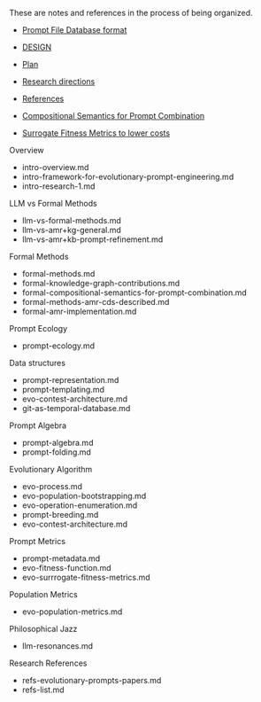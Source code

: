 These are notes and references in the process of being organized.

* [Prompt File Database format ](prompt-representation.md)
* [DESIGN](DESIGN.md)

* [Plan](plan.md)
* [Research directions](intro-research-1.md)
* [References](refs-list.org)


* [Compositional Semantics for Prompt Combination](formal-compositional-semantics-for-prompt-combination.md)

* [Surrogate Fitness Metrics to lower costs](evo-surrogate-fitness-metrics.md)


Overview
  * intro-overview.md
  * intro-framework-for-evolutionary-prompt-engineering.md
  * intro-research-1.md

LLM vs Formal Methods
  * llm-vs-formal-methods.md
  * llm-vs-amr+kg-general.md
  * llm-vs-amr+kb-prompt-refinement.md

Formal Methods
  * formal-methods.md
  * formal-knowledge-graph-contributions.md
  * formal-compositional-semantics-for-prompt-combination.md
  * formal-methods-amr-cds-described.md
  * formal-amr-implementation.md

Prompt Ecology
  * prompt-ecology.md

Data structures
  * prompt-representation.md
  * prompt-templating.md
  * evo-contest-architecture.md
  * git-as-temporal-database.md

Prompt Algebra
  * prompt-algebra.md
  * prompt-folding.md

Evolutionary Algorithm
  * evo-process.md
  * evo-population-bootstrapping.md
  * evo-operation-enumeration.md
  * prompt-breeding.md
  * evo-contest-architecture.md


Prompt Metrics
  * prompt-metadata.md
  * evo-fitness-function.md
  * evo-surrrogate-fitness-metrics.md

Population Metrics
  * evo-population-metrics.md

Philosophical Jazz
  * llm-resonances.md


Research References
  * refs-evolutionary-prompts-papers.md
  * refs-list.md
